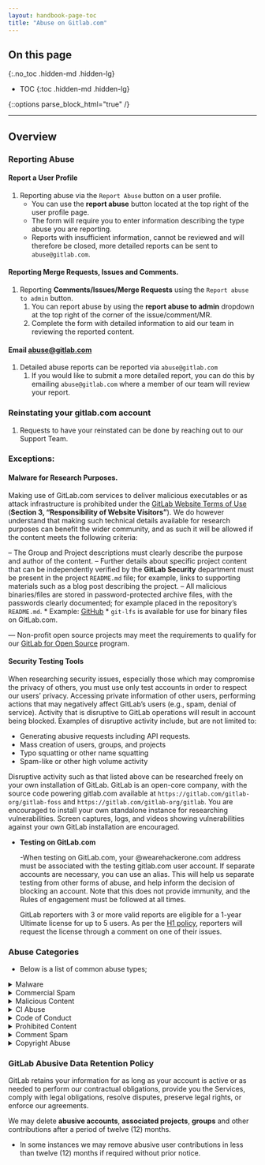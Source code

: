 ```yaml
---
layout: handbook-page-toc
title: "Abuse on Gitlab.com"
---
```


<link rel="stylesheet" type="text/css" href="/stylesheets/biztech.css" />

## On this page
{:.no_toc .hidden-md .hidden-lg}

- TOC
{:toc .hidden-md .hidden-lg}

{::options parse_block_html="true" /}

----
## Overview

### Reporting Abuse

#### Report a User Profile 

1. Reporting abuse via the `Report Abuse` button on a user profile. 
   * You can use the **report abuse** button located at the top right of the user profile page.
   * The form will require you to enter information describing the type abuse you are reporting. 
   * Reports with insufficient information, cannot be reviewed and will therefore be closed, more detailed reports can be sent to `abuse@gitlab.com`.

#### Reporting Merge Requests, Issues and Comments.

1. Reporting **Comments/Issues/Merge Requests** using the `Report abuse to admin` button. 
   1.  You can report abuse by using the **report abuse to admin** dropdown at the top right of the corner of the issue/comment/MR. 
   1.  Complete the form with detailed information to aid our team in reviewing the reported content.


#### Email abuse@gitlab.com 

1.  Detailed abuse reports can be reported via `abuse@gitlab.com` 
    1.  If you would like to submit a more detailed report, you can do this by emailing `abuse@gitlab.com` where a member of our team will review your report. 

### Reinstating your gitlab.com account

1.  Requests to have your reinstated can be done by reaching out to our Support Team.

### Exceptions:

#### Malware for Research Purposes.

Making use of GitLab.com services to deliver malicious executables or as attack infrastructure is prohibited under the [GitLab Website Terms of Use](https://about.gitlab.com/terms/) (**Section 3, “Responsibility of Website Visitors”**).
We do however understand that making such technical details available for research purposes can benefit the wider community, and as such it will be allowed if the content meets the following criteria:
  
  – The Group and Project descriptions must clearly describe the purpose and author of the content.
  – Further details about specific project content that can be independently verified by the **GitLab Security** department must be
  present in the project `README.md` file; for example, links to supporting materials such as a blog post describing the project.
  – All malicious binaries/files are stored in password-protected archive files, with the passwords clearly documented; for example
  placed in the repository’s `README.md`.
     * Example: [GitHub](https://github.com/ytisf/theZoo)
     * `git-lfs` is available for use for binary files on GitLab.com.

— Non-profit open source projects may meet the requirements to qualify for our [GitLab for Open Source](https://about.gitlab.com/solutions/open-source/partners/) program.

#### Security Testing Tools

When researching security issues, especially those which may compromise the privacy of others, you must use only test accounts in order to respect our users’ privacy. Accessing private information of other users, performing actions that may negatively affect GitLab’s users (e.g., spam, denial of service). Activity that is disruptive to GitLab operations will result in account being blocked. Examples of disruptive activity include, but are not limited to:

- Generating abusive requests including API requests.
- Mass creation of users, groups, and projects
- Typo squatting or other name squatting
- Spam-like or other high volume activity

Disruptive activity such as that listed above can be researched freely on your own installation of GitLab. GitLab is an open-core company, with the source code powering gitlab.com available at `https://gitlab.com/gitlab-org/gitlab-foss` and `https://gitlab.com/gitlab-org/gitlab`. You are encouraged to install your own standalone instance for researching vulnerabilities. Screen captures, logs, and videos showing vulnerabilities against your own GitLab installation are encouraged.

* **Testing on GitLab.com**

  -When testing on GitLab.com, your @wearehackerone.com address must be associated with the testing gitlab.com user account. If
  separate accounts are necessary, you can use an alias. This will help us separate testing from other forms of abuse, and help
  inform the decision of blocking an account. Note that this does not provide immunity, and the Rules of engagement must be followed
  at all times.
  
  GitLab reporters with 3 or more valid reports are eligible for a 1-year Ultimate license for up to 5 users. As per the 
  [H1 policy](https://gitlab.com/gitlab-com/gl-security/hackerone/configuration/-/blob/master/program-policy.md#gitlab-ultimate-license), reporters will request the license through a comment on one of their issues. 

### Abuse Categories

* Below is a list of common abuse types;

<details>
<summary markdown="span">Malware</summary>

- Defined as software that is designed and distributed with the intention of causing damage to a computer, server, client, or computer network.

</details>

<details>
<summary markdown="span">Commercial Spam</summary>

- An account that has been created for the purpose of distributing spam in the form of advertising a product, service, item etc.

</details>
<details>
<summary markdown="span">Malicious Content</summary>
- An account that has been created for the purpose of distributing fraudulent, illegal, pirated or deceptive content.

  - Webpage Spam,
  - Phishing Pages
  - Pages that contain Obscene or Harmful content
  - Harmful or malicious downloads
  - Tools/Scripts used to perform cryptomining on gitlab.com and other platforms.
</details>

<details>
<summary markdown="span">CI Abuse</summary>
Making use of CI Runners for any other purpose than what it is intended for. Examples include, but are not limited to:
  - Cryptocurrency Mining using CI
  - Network Abuse (Denial of Service, Scraping, etc.)
</details>
<details>
<summary markdown="span">Code of Conduct</summary>

In the interest of fostering an open and welcoming environment, we as contributors and maintainers pledge to making participation in our project and our community a harassment-free experience for everyone, regardless of age, body size, disability, ethnicity, sex characteristics, gender identity and expression, level of experience, education, socio-economic status, nationality, personal appearance, race, religion, or sexual identity and orientation.

* Examples of behavior that contributes to creating a positive environment include:

  - Using welcoming and inclusive language.
  - Being respectful of differing viewpoints and experiences.
  - Gracefully accepting constructive criticism.
  - Focusing on what is best for the community.
  - Showing empathy towards other community members.

* Examples of unacceptable behavior by participants include:

  - The use of sexualized language or imagery and unwelcome sexual attention or advances.
  - Trolling, insulting/derogatory comments, and personal or political attacks.
  - Public or private harassment.
  - Publishing others' private information, such as a physical or electronic address, without explicit permission.
  - Other conduct which could reasonably be considered inappropriate in a professional setting.
</details>
<details>
<summary markdown="span">Prohibited Content</summary>
Distributing harmful or offensive content that is defamatory, obscene, abusive, an invasion of privacy (Personally Identifiable Information/PII) or harassing.
  - Reports of Child Sexual Abuse Material (CSAM) please notify [INHOPE](https://www.inhope.org/EN) via the [Report it!](https://www.inhope.org/EN#hotlineReferral) option (follow the steps outlined on the site to submit a report).
</details>
<details>
<summary markdown="span">Comment Spam</summary>
There are various types of Comment spam but is not limited to:

1.  Spammy URL(s)
1.  Advertising
1.  Harmful attachments
1.  Harmful Links
1.  The use of sexualized language or imagery and unwelcome sexual attention or advances.
1.  Trolling, insulting/derogatory comments, and personal or political attacks.
1.  Public or private harassment.
1.  Publishing others' private information, such as a physical or electronic address, without explicit permission.
1.  Other conduct which could reasonably be considered inappropriate in a professional setting.
</details>
<details>
<summary markdown="span">Copyright Abuse</summary>

* URL redirects to popular events.
* Copyright content of which the account holder does not hold the rights to distribute.

</details>

### GitLab Abusive Data Retention Policy

GitLab retains your information for as long as your account is active or as needed to perform our contractual obligations, provide you the Services, comply with legal obligations, resolve disputes, preserve legal rights, or enforce our agreements.

We may delete **abusive accounts**, **associated projects**, **groups** and other contributions after a period of twelve (12) months.
 * In some instances we may remove abusive user contributions in less than twelve (12) months if required without prior notice.

 
